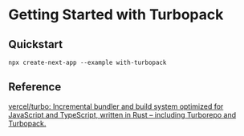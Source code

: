 # Getting Started with Turbopack

## Quickstart

```shell
npx create-next-app --example with-turbopack
```

## Reference

[vercel/turbo: Incremental bundler and build system optimized for JavaScript and TypeScript, written in Rust – including Turborepo and Turbopack.](https://github.com/vercel/turbo)
